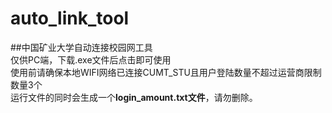 # auto_link_tool
##中国矿业大学自动连接校园网工具  
仅供PC端，下载.exe文件后点击即可使用  
使用前请确保本地WIFI网络已连接CUMT_STU且用户登陆数量不超过运营商限制数量3个  
运行文件的同时会生成一个**login_amount.txt文件**，请勿删除。
